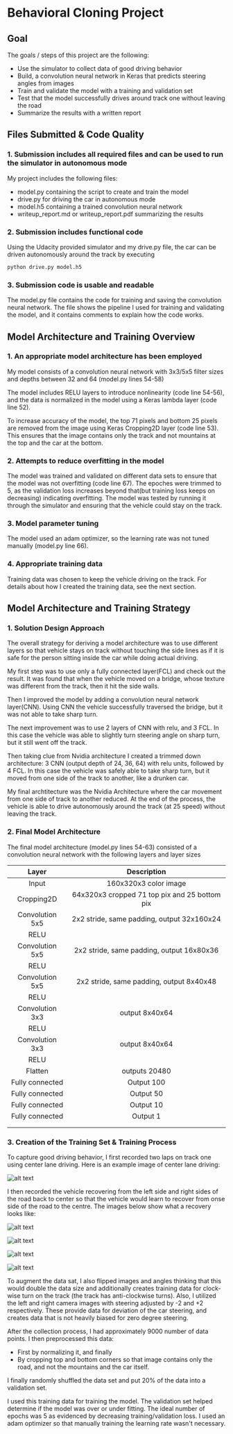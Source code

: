 # Behavioral Cloning Project

## Goal

The goals / steps of this project are the following:
* Use the simulator to collect data of good driving behavior
* Build, a convolution neural network in Keras that predicts steering angles from images
* Train and validate the model with a training and validation set
* Test that the model successfully drives around track one without leaving the road
* Summarize the results with a written report


[//]: # (Image References)

[image1]: ./center_2017_09_03_09_51_41_668.jpg "Model Visualization"
[image2]: ./center_2017_09_03_10_05_15_623.jpg "Recovery Image"
[image3]: ./center_2017_09_03_10_05_18_024.jpg "Recovery Image"
[image4]: ./center_2017_09_03_10_05_18_382.jpg "Recovery Image"
[image5]: ./center_2017_09_03_10_05_18_733.jpg "Recovery Image"


## Files Submitted & Code Quality

### 1. Submission includes all required files and can be used to run the simulator in autonomous mode

My project includes the following files:
* model.py containing the script to create and train the model
* drive.py for driving the car in autonomous mode
* model.h5 containing a trained convolution neural network 
* writeup_report.md or writeup_report.pdf summarizing the results

### 2. Submission includes functional code
Using the Udacity provided simulator and my drive.py file, the car can be driven autonomously around the track by executing 
```sh
python drive.py model.h5
```

### 3. Submission code is usable and readable

The model.py file contains the code for training and saving the convolution neural network. The file shows the pipeline I used for training and validating the model, and it contains comments to explain how the code works.

## Model Architecture and Training Overview

### 1. An appropriate model architecture has been employed

My model consists of a convolution neural network with 3x3/5x5 filter sizes and depths between 32 and 64 (model.py lines 54-58) 

The model includes RELU layers to introduce nonlinearity (code line 54-56), and the data is normalized in the model using a Keras lambda layer (code line 52). 

To increase accuracy of the model, the top 71 pixels and bottom 25 pixels are removed from the image using Keras Cropping2D layer (code line 53). This ensures that the image contains only the track and not mountains at the top and the car at the bottom.

### 2. Attempts to reduce overfitting in the model

The model was trained and validated on different data sets to ensure that the model was not overfitting (code line 67). The epoches were trimmed to 5, as the validation loss increases beyond that(but training loss keeps on decreasing) indicating overfitting. The model was tested by running it through the simulator and ensuring that the vehicle could stay on the track.

### 3. Model parameter tuning

The model used an adam optimizer, so the learning rate was not tuned manually (model.py line 66).

### 4. Appropriate training data

Training data was chosen to keep the vehicle driving on the track. For details about how I created the training data, see the next section. 

## Model Architecture and Training Strategy

### 1. Solution Design Approach

The overall strategy for deriving a model architecture was to use different layers so that vehicle stays on track without touching the side lines as if it is safe for the person sitting inside the car while doing actual driving.

My first step was to use only a fully connected layer(FCL) and check out the result. It was found that when the vehicle moved on a bridge, whose texture was different from the track, then it hit the side walls.

Then I improved the model by adding a convolution neural network layer(CNN). Using CNN the vehicle successfully traversed the bridge, but it was not able to take sharp turn.

The next improvement was to use 2 layers of CNN with relu, and 3 FCL. In this case the vehicle was able to slightly turn steering angle on sharp turn, but it still went off the track.

Then taking clue from Nvidia architecture I created a trimmed down architecture: 3 CNN (output depth of 24, 36, 64) with relu units, followed by 4 FCL. In this case the vehicle was safely able to take sharp turn, but it moved from one side of the track to another, like a drunken car.

My final archtitecture was the Nvidia Architecture where the car movement from one side of track to another reduced. At the end of the process, the vehicle is able to drive autonomously around the track (at 25 speed) without leaving the track.

### 2. Final Model Architecture

The final model architecture (model.py lines 54-63) consisted of a convolution neural network with the following layers and layer sizes 

| Layer         		|     Description	        					| 
|:---------------------:|:---------------------------------------------:| 
| Input         		| 160x320x3 color image   						| 
| Cropping2D     		| 64x320x3 cropped 71 top pix and 25 bottom pix	|
| Convolution 5x5     	| 2x2 stride, same padding, output 32x160x24 	|
| RELU					|												|
| Convolution 5x5     	| 2x2 stride, same padding, output 16x80x36 	|
| RELU					|												|
| Convolution 5x5     	| 2x2 stride, same padding, output 8x40x48 		|
| RELU					|												|
| Convolution 3x3		| output 8x40x64								|
| RELU					|												|
| Convolution 3x3		| output 8x40x64    							|
| RELU					|												|
| Flatten				| outputs 20480 								|
| Fully connected		| Output 100        							|
| Fully connected		| Output 50 									|
| Fully connected		| Output 10        								|
| Fully connected		| Output 1 										|
|						|												|
|						|												|


### 3. Creation of the Training Set & Training Process

To capture good driving behavior, I first recorded two laps on track one using center lane driving. Here is an example image of center lane driving:

![alt text][image1]

I then recorded the vehicle recovering from the left side and right sides of the road back to center so that the vehicle would learn to recover from onse side of the road to the centre. The images below show what a recovery looks like:

![alt text][image2]

![alt text][image3]

![alt text][image4]

![alt text][image5]


To augment the data sat, I also flipped images and angles thinking that this would double the data size and additionally creates training data for clock-wise turn on the track (the track has anti-clockwise turns). Also, I utilized the left and right camera images with steering adjusted by -2 and +2 respectively. These provide data for deviation of the car steering, and creates data that is not heavily biased for zero degree steering.

After the collection process, I had approximately 9000 number of data points. I then preprocessed this data: 
* First by normalizing it, and finally
* By cropping top and bottom corners  so that image contains only the road, and not the mountains and the car itself.


I finally randomly shuffled the data set and put 20% of the data into a validation set. 

I used this training data for training the model. The validation set helped determine if the model was over or under fitting. The ideal number of epochs was 5 as evidenced by decreasing training/validation loss. I used an adam optimizer so that manually training the learning rate wasn't necessary.
